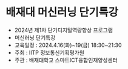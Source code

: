 # 배재대 머신러닝 단기특강
- 2024년 제1차 단기디지털역량향상 프로그램
- 머신러닝 단기특강
- 교육일정 : 2024.4.16(화)~19(금) 18:30~21:30
- 주최 : IITP 정보통신기획평가원
- 주관 : 배재대학교 스마트ICT융합인재양성센터
